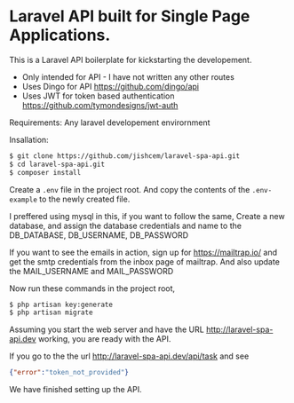 # Laravel API built for Single Page Applications.

This is a Laravel API boilerplate for kickstarting the developement.

  - Only intended for API - I have not written any other routes
  - Uses Dingo for API https://github.com/dingo/api
  - Uses JWT for token based authentication https://github.com/tymondesigns/jwt-auth

Requirements:
    Any laravel developement envirornment

Insallation:

```sh
$ git clone https://github.com/jishcem/laravel-spa-api.git
$ cd laravel-spa-api.git
$ composer install
```

Create a `.env` file in the project root. And copy the contents of the `.env-example` to the newly created file.

I preffered using mysql in this, if you want to follow the same,
Create a new database, and assign the database credentials and name to the DB_DATABASE, DB_USERNAME, DB_PASSWORD

If you want to see the emails in action, sign up for https://mailtrap.io/ and get the smtp credentials from the inbox page of mailtrap. And also update the MAIL_USERNAME and MAIL_PASSWORD

Now run these commands in the project root,

```sh
$ php artisan key:generate
$ php artisan migrate
```

Assuming you start the web server and have the URL http://laravel-spa-api.dev working, you are ready with the API.

If you go to the the url http://laravel-spa-api.dev/api/task and see

```json
{"error":"token_not_provided"}
```

We have finished setting up the API.


